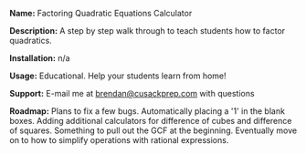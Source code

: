 **Name:** Factoring Quadratic Equations Calculator

**Description:** A step by step walk through to teach students how to factor quadratics.

**Installation:** n/a

**Usage:** Educational. Help your students learn from home!

**Support:** E-mail me at brendan@cusackprep.com with questions

**Roadmap:** Plans to fix a few bugs.  Automatically placing a '1' in the blank boxes.  Adding additional calculators for difference of cubes and difference of squares. Something to pull out the GCF at the beginning. Eventually move on to how to simplify operations with rational expressions.  
